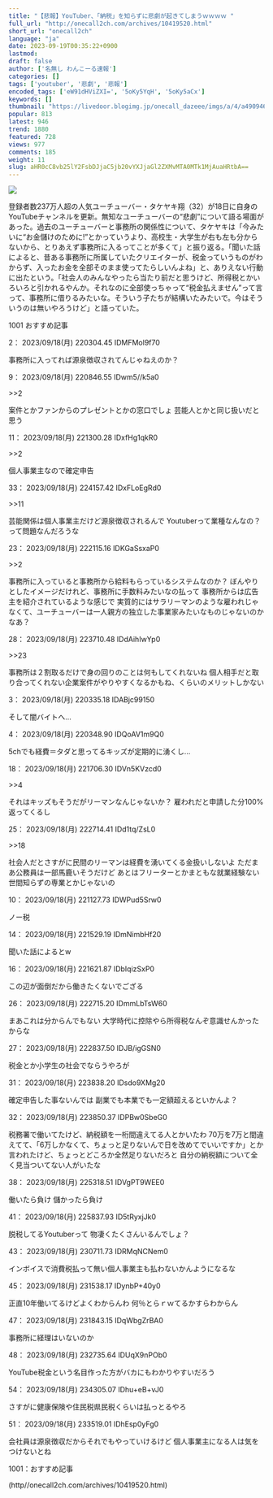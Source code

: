 ```yaml
---
title: "【悲報】YouTuber、「納税」を知らずに悲劇が起きてしまうｗｗｗｗ "
full_url: "http://onecall2ch.com/archives/10419520.html"
short_url: "onecall2ch"
language: "ja"
date: 2023-09-19T00:35:22+0900
lastmod: 
draft: false
author: ['名無し わんこーる速報']
categories: []
tags: ['youtuber', '悲劇', '悲報']
encoded_tags: ['eW91dHViZXI=', '5oKy5YqH', '5oKy5aCx']
keywords: []
thumbnail: "https://livedoor.blogimg.jp/onecall_dazeee/imgs/a/4/a4909464.jpg"
popular: 813
latest: 946
trend: 1880
featured: 728
views: 977
comments: 185
weight: 11
slug: aHR0cC8vb25lY2FsbDJjaC5jb20vYXJjaGl2ZXMvMTA0MTk1MjAuaHRtbA==
---
```


![](https://livedoor.blogimg.jp/onecall_dazeee/imgs/a/4/a4909464.jpg)

<div><p>登録者数237万人超の人気ユーチューバー・タケヤキ翔（32）が18日に自身のYouTubeチャンネルを更新。無知なユーチューバーの“悲劇”について語る場面があった。過去のユーチューバーと事務所の関係性について、タケヤキは「今みたいに“お金儲けのために!”とかっていうより、高校生・大学生が右も左も分からないから、とりあえず事務所に入るってことが多くて」と振り返る。「聞いた話によると、昔ある事務所に所属していたクリエイターが、税金っていうものがわからず、入ったお金を全部そのまま使ってたらしいんよね」と、ありえない行動に出たという。「社会人のみんなやったら当たり前だと思うけど、所得税とかいろいろと引かれるやんか。それなのに全部使っちゃって“税金払えません”って言って、事務所に借りるみたいな。そういう子たちが結構いたみたいで。今はそういうのは無いやろうけど」と語っていた。</p> <p class='name2'> 1001 おすすめ記事</p> <p class='name2'>2： 2023/09/18(月) 220304.45 IDMFMol9f70</p><p class='onecall'> 事務所に入ってれば源泉徴収されてんじゃねえのか？ </p> <p class='name2'>9： 2023/09/18(月) 220846.55 IDwm5//k5a0</p><p class='onecall'> <p class='anchor'>>>2</p> 案件とかファンからのプレゼントとかの窓口でしょ 芸能人とかと同じ扱いだと思う </p> <p class='name2'>11： 2023/09/18(月) 221300.28 IDxfHg1qkR0</p><p class='onecall'> <p class='anchor'>>>2</p> 個人事業主なので確定申告 </p> <p class='name2'>33： 2023/09/18(月) 224157.42 IDxFLoEgRd0</p><p class='onecall'> <p class='anchor'>>>11</p> 芸能関係は個人事業主だけど源泉徴収されるんで Youtuberって業種なんなの？ って問題なんだろうな </p> <p class='name2'>23： 2023/09/18(月) 222115.16 IDKGaSsxaP0</p><p class='onecall'> <p class='anchor'>>>2</p> 事務所に入っていると事務所から給料もらっているシステムなのか？ ぼんやりとしたイメージだけれど、事務所に手数料みたいなの払って 事務所からは広告主を紹介されているような感じで 実質的にはサラリーマンのような雇われじゃなくて、ユーチューバーは一人親方の独立した事業家みたいなものじゃないのかなあ？ </p> <p class='name2'>28： 2023/09/18(月) 223710.48 IDdAihIwYp0</p><p class='onecall'> <p class='anchor'>>>23</p> 事務所は２割取るだけで身の回りのことは何もしてくれないね 個人相手だと取り合ってくれない企業案件がやりやすくなるかもね、くらいのメリットしかない </p> <p class='name2'>3： 2023/09/18(月) 220335.18 IDABjc99150</p><p class='onecall'> そして闇バイトへ… </p> <p class='name2'>4： 2023/09/18(月) 220348.90 IDQoAV1m9Q0</p><p class='onecall'> 5chでも経費＝タダと思ってるキッズが定期的に湧くし… </p> <p class='name2'>18： 2023/09/18(月) 221706.30 IDVn5KVzcd0</p><p class='onecall'> <p class='anchor'>>>4</p> それはキッズもそうだがリーマンなんじゃないか？ 雇われだと申請した分100%返ってくるし </p> <p class='name2'>25： 2023/09/18(月) 222714.41 IDd1tq/ZsL0</p><p class='onecall'> <p class='anchor'>>>18</p> 社会人だとさすがに民間のリーマンは経費を湧いてくる金扱いしないよ ただまあ公務員は一部馬鹿いそうだけど あとはフリーターとかまともな就業経験ない世間知らずの専業とかじゃないの </p> <p class='name2'>10： 2023/09/18(月) 221127.73 IDWPud5Srw0</p><p class='onecall'> ノー税 </p> <p class='name2'>14： 2023/09/18(月) 221529.19 IDmNimbHf20</p><p class='onecall'> 聞いた話によるとw </p> <p class='name2'>16： 2023/09/18(月) 221621.87 IDbIqizSxP0</p><p class='onecall'> この辺が面倒だから働きたくないでござる </p> <p class='name2'>26： 2023/09/18(月) 222715.20 IDmmLbTsW60</p><p class='onecall'><p> まあこれは分からんでもない 大学時代に控除やら所得税なんぞ意識せんかったからな </p></p> <p class='name2'>27： 2023/09/18(月) 222837.50 IDJB/igGSN0</p><p class='onecall'> 税金とか小学生の社会でならうやろが </p> <p class='name2'>31： 2023/09/18(月) 223838.20 IDsdo9XMg20</p><p class='onecall'> 確定申告した事ないんでは 副業でも本業でも一定額超えるといかんよ？ </p> <p class='name2'>32： 2023/09/18(月) 223850.37 IDPBw0SbeG0</p><p class='onecall'> 税務署で働いてたけど、納税額を一桁間違えてる人とかいたわ 70万を7万と間違えてて、「6万しかなくて、ちょっと足りないんで日を改めてでいいですか」とか言われたけど、ちょっとどころか全然足りないだろと 自分の納税額について全く見当ついてない人がいたな </p> <p class='name2'>38： 2023/09/18(月) 225318.51 IDVgPT9WEE0</p><p class='onecall'> 働いたら負け 儲かったら負け </p> <p class='name2'>41： 2023/09/18(月) 225837.93 ID5tRyxjJk0</p><p class='onecall'> 脱税してるYoutuberって 物凄くたくさんいるんでしょ？ </p> <p class='name2'>43： 2023/09/18(月) 230711.73 IDRMqNCNem0</p><p class='onecall'> インボイスで消費税払って無い個人事業主も払わないかんようになるな </p> <p class='name2'>45： 2023/09/18(月) 231538.17 IDynbP+40y0</p><p class='onecall'><p> 正直10年働いてるけどよくわからんわ 何％とらｒｗてるかすらわからん </p></p> <p class='name2'>47： 2023/09/18(月) 231843.15 IDqWbgZrBA0</p><p class='onecall'> 事務所に経理はいないのか </p> <p class='name2'>48： 2023/09/18(月) 232735.64 IDUqX9nPOb0</p><p class='onecall'> YouTube税金という名目作った方がバカにもわかりやすいだろう </p> <p class='name2'>54： 2023/09/18(月) 234305.07 IDhu+eB+vJ0</p><p class='onecall'> さすがに健康保険や住民税県民税くらいは払っとるやろ </p> <p class='name2'>51： 2023/09/18(月) 233519.01 IDhEsp0yFg0</p><p class='onecall'><p> 会社員は源泉徴収だからそれでもやっていけるけど 個人事業主になる人は気をつけないとね </p></p> <p class='name2'>1001：おすすめ記事</p> </div>

(http//onecall2ch.com/archives/10419520.html)

